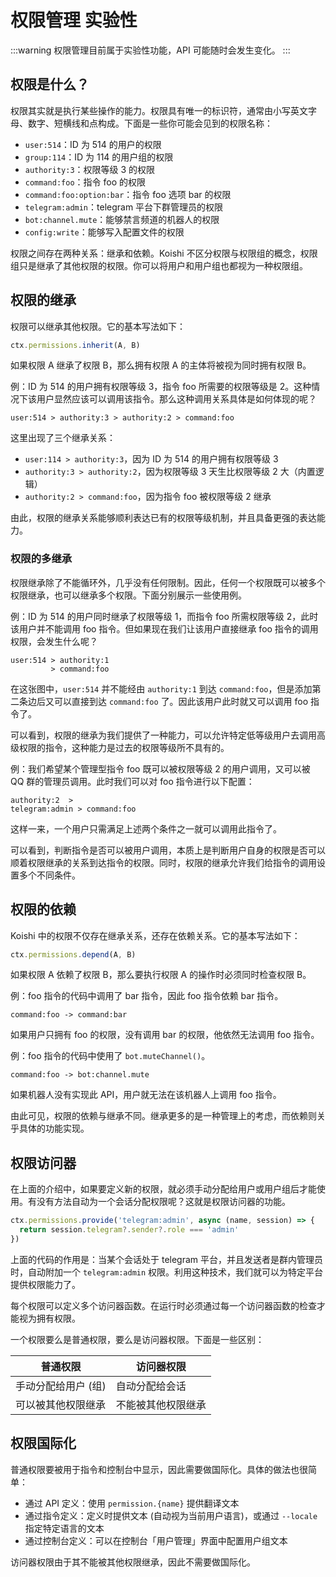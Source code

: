 # 权限管理 <badge type="warning">实验性</badge>

:::warning
权限管理目前属于实验性功能，API 可能随时会发生变化。
:::

## 权限是什么？

权限其实就是执行某些操作的能力。权限具有唯一的标识符，通常由小写英文字母、数字、短横线和点构成。下面是一些你可能会见到的权限名称：

- `user:514`：ID 为 514 的用户的权限
- `group:114`：ID 为 114 的用户组的权限
- `authority:3`：权限等级 3 的权限
- `command:foo`：指令 foo 的权限
- `command:foo:option:bar`：指令 foo 选项 bar 的权限
- `telegram:admin`：telegram 平台下群管理员的权限
- `bot:channel.mute`：能够禁言频道的机器人的权限
- `config:write`：能够写入配置文件的权限

权限之间存在两种关系：继承和依赖。Koishi 不区分权限与权限组的概念，权限组只是继承了其他权限的权限。你可以将用户和用户组也都视为一种权限组。

## 权限的继承

权限可以继承其他权限。它的基本写法如下：

```ts
ctx.permissions.inherit(A, B)
```

如果权限 A 继承了权限 B，那么拥有权限 A 的主体将被视为同时拥有权限 B。

例：ID 为 514 的用户拥有权限等级 3，指令 foo 所需要的权限等级是 2。这种情况下该用户显然应该可以调用该指令。那么这种调用关系具体是如何体现的呢？

```text
user:514 > authority:3 > authority:2 > command:foo
```

这里出现了三个继承关系：

- `user:114 > authority:3`，因为 ID 为 514 的用户拥有权限等级 3
- `authority:3 > authority:2`，因为权限等级 3 天生比权限等级 2 大（内置逻辑）
- `authority:2 > command:foo`，因为指令 foo 被权限等级 2 继承

由此，权限的继承关系能够顺利表达已有的权限等级机制，并且具备更强的表达能力。

### 权限的多继承

权限继承除了不能循环外，几乎没有任何限制。因此，任何一个权限既可以被多个权限继承，也可以继承多个权限。下面分别展示一些使用例。

例：ID 为 514 的用户同时继承了权限等级 1，而指令 foo 所需权限等级 2，此时该用户并不能调用 foo 指令。但如果现在我们让该用户直接继承 foo 指令的调用权限，会发生什么呢？

```text
user:514 > authority:1
         > command:foo
```

在这张图中，`user:514` 并不能经由 `authority:1` 到达 `command:foo`，但是添加第二条边后又可以直接到达 `command:foo` 了。因此该用户此时就又可以调用 foo 指令了。

可以看到，权限的继承为我们提供了一种能力，可以允许特定低等级用户去调用高级权限的指令，这种能力是过去的权限等级所不具有的。

例：我们希望某个管理型指令 foo 既可以被权限等级 2 的用户调用，又可以被 QQ 群的管理员调用。此时我们可以对 foo 指令进行以下配置：

```text
authority:2  >
telegram:admin > command:foo
```

这样一来，一个用户只需满足上述两个条件之一就可以调用此指令了。

可以看到，判断指令是否可以被用户调用，本质上是判断用户自身的权限是否可以顺着权限继承的关系到达指令的权限。同时，权限的继承允许我们给指令的调用设置多个不同条件。

## 权限的依赖

Koishi 中的权限不仅存在继承关系，还存在依赖关系。它的基本写法如下：

```ts
ctx.permissions.depend(A, B)
```

如果权限 A 依赖了权限 B，那么要执行权限 A 的操作时必须同时检查权限 B。

例：foo 指令的代码中调用了 bar 指令，因此 foo 指令依赖 bar 指令。

```text
command:foo -> command:bar
```

如果用户只拥有 foo 的权限，没有调用 bar 的权限，他依然无法调用 foo 指令。

例：foo 指令的代码中使用了 `bot.muteChannel()`。

```text
command:foo -> bot:channel.mute
```

如果机器人没有实现此 API，用户就无法在该机器人上调用 foo 指令。

由此可见，权限的依赖与继承不同。继承更多的是一种管理上的考虑，而依赖则关乎具体的功能实现。

## 权限访问器

在上面的介绍中，如果要定义新的权限，就必须手动分配给用户或用户组后才能使用。有没有方法自动为一个会话分配权限呢？这就是权限访问器的功能。

```ts
ctx.permissions.provide('telegram:admin', async (name, session) => {
  return session.telegram?.sender?.role === 'admin'
})
```

上面的代码的作用是：当某个会话处于 telegram 平台，并且发送者是群内管理员时，自动附加一个 `telegram:admin` 权限。利用这种技术，我们就可以为特定平台提供权限能力了。

每个权限可以定义多个访问器函数。在运行时必须通过每一个访问器函数的检查才能视为拥有权限。

一个权限要么是普通权限，要么是访问器权限。下面是一些区别：

| 普通权限                           | 访问器权限     |
| ------------------------------ | --------- |
| 手动分配给用户 (组) | 自动分配给会话   |
| 可以被其他权限继承                      | 不能被其他权限继承 |

## 权限国际化

普通权限要被用于指令和控制台中显示，因此需要做国际化。具体的做法也很简单：

- 通过 API 定义：使用 `permission.{name}` 提供翻译文本
- 通过指令定义：定义时提供文本 (自动视为当前用户语言)，或通过 `--locale` 指定特定语言的文本
- 通过控制台定义：可以在控制台「用户管理」界面中配置用户组文本

访问器权限由于其不能被其他权限继承，因此不需要做国际化。
